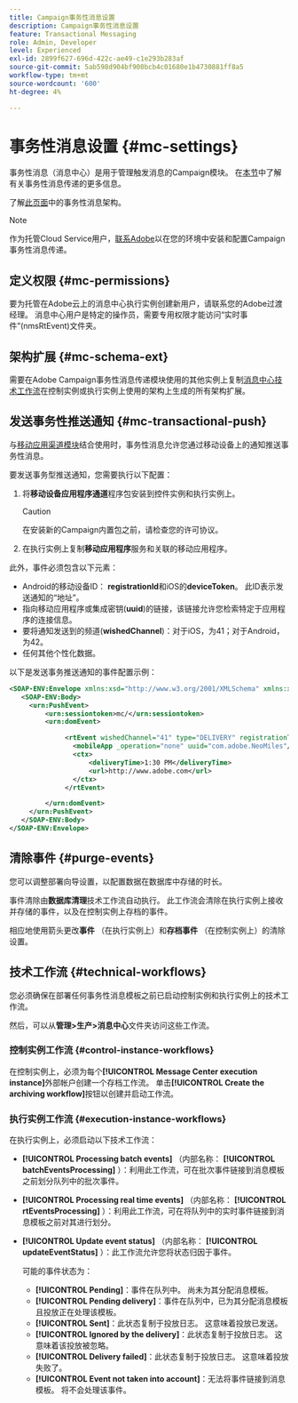 ```yaml
---
title: Campaign事务性消息设置
description: Campaign事务性消息设置
feature: Transactional Messaging
role: Admin, Developer
level: Experienced
exl-id: 2899f627-696d-422c-ae49-c1e293b283af
source-git-commit: 5ab598d904bf900bcb4c01680e1b4730881ff8a5
workflow-type: tm+mt
source-wordcount: '600'
ht-degree: 4%

---
```


# 事务性消息设置 {#mc-settings}

事务性消息（消息中心）是用于管理触发消息的Campaign模块。 在[本节](../send/transactional.md)中了解有关事务性消息传递的更多信息。

了解[此页面](../architecture/architecture.md#transac-msg-archi)中的事务性消息架构。


>[!NOTE]
>
>作为托管Cloud Service用户，[联系Adobe](../start/campaign-faq.md#support)以在您的环境中安装和配置Campaign事务性消息传递。

## 定义权限 {#mc-permissions}

要为托管在Adobe云上的消息中心执行实例创建新用户，请联系您的Adobe过渡经理。 消息中心用户是特定的操作员，需要专用权限才能访问“实时事件”(nmsRtEvent)文件夹。

## 架构扩展  {#mc-schema-ext}

需要在Adobe Campaign事务性消息传递模块使用的其他实例上复制[消息中心技术工作流](#technical-workflows)在控制实例或执行实例上使用的架构上生成的所有架构扩展。

## 发送事务性推送通知 {#mc-transactional-push}

与[移动应用渠道模块](../send/push.md)结合使用时，事务性消息允许您通过移动设备上的通知推送事务性消息。

要发送事务型推送通知，您需要执行以下配置：

1. 将&#x200B;**移动设备应用程序通道**&#x200B;程序包安装到控件实例和执行实例上。

   >[!CAUTION]
   >
   >在安装新的Campaign内置包之前，请检查您的许可协议。

1. 在执行实例上复制&#x200B;**移动应用程序**&#x200B;服务和关联的移动应用程序。

此外，事件必须包含以下元素：

* Android的移动设备ID： **registrationId**&#x200B;和iOS的&#x200B;**deviceToken**。 此ID表示发送通知的“地址”。
* 指向移动应用程序或集成密钥(**uuid**)的链接，该链接允许您检索特定于应用程序的连接信息。
* 要将通知发送到的频道(**wishedChannel**)：对于iOS，为41；对于Android，为42。
* 任何其他个性化数据。

以下是发送事务推送通知的事件配置示例：

```xml
<SOAP-ENV:Envelope xmlns:xsd="http://www.w3.org/2001/XMLSchema" xmlns:xsi="http://www.w3.org/2001/XMLSchema-instance" xmlns:SOAP-ENV="http://schemas.xmlsoap.org/soap/envelope/">
   <SOAP-ENV:Body>
     <urn:PushEvent>
         <urn:sessiontoken>mc/</urn:sessiontoken>
         <urn:domEvent>

              <rtEvent wishedChannel="41" type="DELIVERY" registrationToken="2cefnefzef758398493srefzefkzq483974">
                <mobileApp _operation="none" uuid="com.adobe.NeoMiles"/>
                <ctx>
                    <deliveryTime>1:30 PM</deliveryTime>
                    <url>http://www.adobe.com</url>
                </ctx>
              </rtEvent>

         </urn:domEvent>
     </urn:PushEvent>           
   </SOAP-ENV:Body>
</SOAP-ENV:Envelope>
```

## 清除事件 {#purge-events}

您可以调整部署向导设置，以配置数据在数据库中存储的时长。

事件清除由&#x200B;**数据库清理**&#x200B;技术工作流自动执行。 此工作流会清除在执行实例上接收并存储的事件，以及在控制实例上存档的事件。

相应地使用箭头更改&#x200B;**事件** （在执行实例上）和&#x200B;**存档事件** （在控制实例上）的清除设置。


## 技术工作流 {#technical-workflows}

您必须确保在部署任何事务性消息模板之前已启动控制实例和执行实例上的技术工作流。

然后，可以从&#x200B;**管理>生产>消息中心**&#x200B;文件夹访问这些工作流。

### 控制实例工作流 {#control-instance-workflows}

在控制实例上，必须为每个&#x200B;**[!UICONTROL Message Center execution instance]**&#x200B;外部帐户创建一个存档工作流。 单击&#x200B;**[!UICONTROL Create the archiving workflow]**&#x200B;按钮以创建并启动工作流。

### 执行实例工作流 {#execution-instance-workflows}

在执行实例上，必须启动以下技术工作流：

* **[!UICONTROL Processing batch events]** （内部名称： **[!UICONTROL batchEventsProcessing]** ）：利用此工作流，可在批次事件链接到消息模板之前划分队列中的批次事件。
* **[!UICONTROL Processing real time events]** （内部名称： **[!UICONTROL rtEventsProcessing]** ）：利用此工作流，可在将队列中的实时事件链接到消息模板之前对其进行划分。
* **[!UICONTROL Update event status]** （内部名称： **[!UICONTROL updateEventStatus]** ）：此工作流允许您将状态归因于事件。

  可能的事件状态为：

   * **[!UICONTROL Pending]**：事件在队列中。 尚未为其分配消息模板。
   * **[!UICONTROL Pending delivery]**：事件在队列中，已为其分配消息模板且投放正在处理该模板。
   * **[!UICONTROL Sent]**：此状态复制于投放日志。 这意味着投放已发送。
   * **[!UICONTROL Ignored by the delivery]**：此状态复制于投放日志。 这意味着该投放被忽略。
   * **[!UICONTROL Delivery failed]**：此状态复制于投放日志。 这意味着投放失败了。
   * **[!UICONTROL Event not taken into account]**：无法将事件链接到消息模板。 将不会处理该事件。
